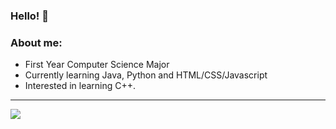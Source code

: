 ### Hello! 👋

### About me:
- First Year Computer Science Major<br/>
- Currently learning Java, Python and HTML/CSS/Javascript<br/>
- Interested in learning C++.

---

<a href="https://github.com/Rheiley">
  <img align="left" src="https://github-readme-stats.vercel.app/api/top-langs/?username=Rheiley&theme=tokyonight" />
  </a>


